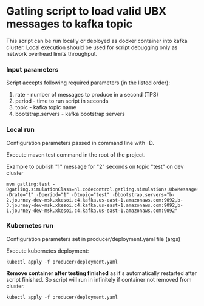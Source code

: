 # Gatling script to load valid UBX messages to kafka topic

This script can be run locally or deployed as docker container into kafka cluster.
Local execution should be used for script debugging only as network overhead limits throughput.

### Input parameters
Script accepts following required parameters (in the listed order):
1. rate - number of messages to produce in a second (TPS)
2. period - time to run script in seconds
3. topic - kafka topic name
4. bootstrap.servers - kafka bootstrap servers

### Local run
Configuration parameters passed in command line with -D.

Execute maven test command in the root of the project.

Example to publish "1" message for "2" seconds on topic "test" on dev cluster
 ```
mvn gatling:test -Dgatling.simulationClass=nl.codecontrol.gatling.simulations.UbxMessageKafkaSimulation -Drate="1" -Dperiod="1" -Dtopic="test" -Dbootstrap.servers="b-2.journey-dev-msk.xkesoi.c4.kafka.us-east-1.amazonaws.com:9092,b-3.journey-dev-msk.xkesoi.c4.kafka.us-east-1.amazonaws.com:9092,b-1.journey-dev-msk.xkesoi.c4.kafka.us-east-1.amazonaws.com:9092"
```

### Kubernetes run
Configuration parameters set in producer/deployment.yaml file (args)

Execute kubernetes deployment:
```
kubectl apply -f producer/deployment.yaml
```

**Remove container after testing finished** as it's automatically restarted after script finished.
So script will run in infinitely if container not removed from cluster.
```
kubectl apply -f producer/deployment.yaml
```